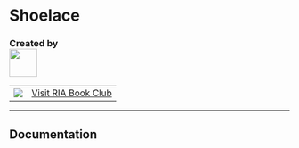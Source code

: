 # Shoelace
<h3>Created by <br><a href="https://theguythatloveshtml.github.io"><img height="50" src="https://theguythatloveshtml.github.io/Logo.jpg"></a></h3>
<table>
  <tbody>
    <tr>
      <td align="center">
         <a href="https://tinyurl.com/riabookclub">
          		<img src="https://theguythatloveshtml.github.io/ria/IMG_1462.jpeg">
          </a>
      </td>
      <td>
          <a href="https://tinyurl.com/riabookclub">
  Visit RIA Book Club
          </a>
      </td>
    </tr>
  </tbody>
</table>

---
## Documentation
